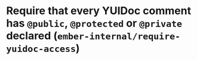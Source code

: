 # Require that every YUIDoc comment has `@public`, `@protected` or `@private` declared (`ember-internal/require-yuidoc-access`)

<!-- end auto-generated rule header -->
